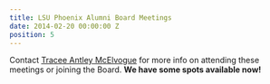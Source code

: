```yaml
---
title: LSU Phoenix Alumni Board Meetings
date: 2014-02-20 00:00:00 Z
position: 5
---
```


Contact [Tracee Antley McElvogue](mailto:nolagirl@hotmail.com) for more info on attending these meetings or joining the Board. **We have some spots available now!**